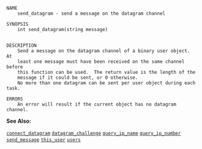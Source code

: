 
```
NAME
	send_datagram - send a message on the datagram channel

SYNOPSIS
	int send_datagram(string message)


DESCRIPTION
	Send a message on the datagram channel of a binary user object.  At
	least one message must have been received on the same channel before
	this function can be used.  The return value is the length of the
	message if it could be sent, or 0 otherwise.
	No more than one datagram can be sent per user object during each task.

ERRORS
	An error will result if the current object has no datagram channel.

```

**See Also:**

 [`connect_datagram`](./connect_datagram.md)
 [`datagram_challenge`](./datagram_challenge.md)
 [`query_ip_name`](./query_ip_name.md)
 [`query_ip_number`](./query_ip_number.md)
 [`send_message`](./send_message.md)
 [`this_user`](./this_user.md)
 [`users`](./users.md)
